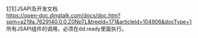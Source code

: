钉钉JSAPI及开发文档   
https://open-doc.dingtalk.com/docs/doc.htm?spm=a219a.7629140.0.0.Z0NpTL&treeId=171&articleId=104906&docType=1
所有JSAPI组件的调用，必须在dd.ready里面执行。      
